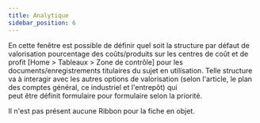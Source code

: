 ```yaml
---
title: Analytique
sidebar_position: 6
---
```


En cette fenêtre est possible de définir quel soit la structure par défaut de valorisation pourcentage des coûts/produits sur les centres de coût et de profit [Home > Tableaux > Zone de contrôle] pour les documents/enregistrements titulaires du sujet en utilisation. Telle structure va à interagir avec les autres options de valorisation (selon l'article, le plan des comptes général, ce industriel et l'entrepôt) qui peut être définit formulaire pour formulaire selon la priorité.

Il n'est pas présent aucune Ribbon pour la fiche en objet.






